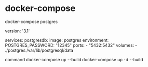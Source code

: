 # docker-compose
docker-compose postgres




version: '3.1'

services:
  postgresdb:
    image: postgres
    environment:
      POSTGRES_PASSWORD: "12345"
    ports:
      - "5432:5432"
    volumes:
      - ./postgres:/var/lib/postgresql/data
      
      
      
  command 
  docker-compose up --build
  docker-compose up -d --build
